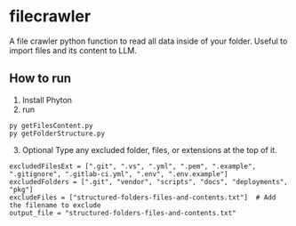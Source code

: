 # filecrawler
A file crawler python function to read all data inside of your folder. Useful to import files and its content to LLM.

## How to run
1. Install Phyton
2. run 
```
py getFilesContent.py
py getFolderStructure.py
```
3. Optional
Type any excluded folder, files, or extensions at the top of it.
```
excludedFilesExt = [".git", ".vs", ".yml", ".pem", ".example", ".gitignore", ".gitlab-ci.yml", ".env", ".env.example"]
excludedFolders = [".git", "vendor", "scripts", "docs", "deployments", "pkg"]
excludeFiles = ["structured-folders-files-and-contents.txt"]  # Add the filename to exclude
output_file = "structured-folders-files-and-contents.txt"
```
